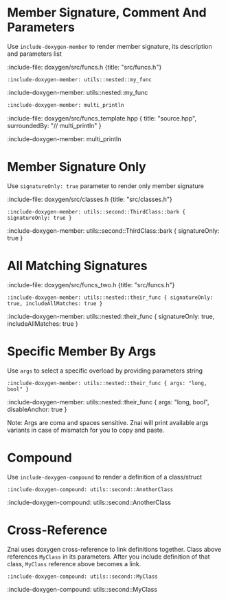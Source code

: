 # Member Signature, Comment And Parameters

Use `include-doxygen-member` to render member signature, its description and parameters list

:include-file: doxygen/src/funcs.h {title: "src/funcs.h"}

    :include-doxygen-member: utils::nested::my_func

:include-doxygen-member: utils::nested::my_func

```markdown {title: "template example"}
:include-doxygen-member: multi_println
```

:include-file: doxygen/src/funcs_template.hpp { title: "source.hpp", surroundedBy: "// multi_println" }

:include-doxygen-member: multi_println

# Member Signature Only

Use `signatureOnly: true` parameter to render only member signature

:include-file: doxygen/src/classes.h {title: "src/classes.h"}

    :include-doxygen-member: utils::second::ThirdClass::bark { signatureOnly: true }

:include-doxygen-member: utils::second::ThirdClass::bark { signatureOnly: true }

# All Matching Signatures

:include-file: doxygen/src/funcs_two.h {title: "src/funcs.h"}

    :include-doxygen-member: utils::nested::their_func { signatureOnly: true, includeAllMatches: true }

:include-doxygen-member: utils::nested::their_func { signatureOnly: true, includeAllMatches: true }


# Specific Member By Args

Use `args` to select a specific overload by providing parameters string

    :include-doxygen-member: utils::nested::their_func { args: "long, bool" }

:include-doxygen-member: utils::nested::their_func { args: "long, bool", disableAnchor: true }

Note: Args are coma and spaces sensitive. Znai will print available args variants in case of mismatch for you to
copy and paste.

# Compound

Use `include-doxygen-compound` to render a definition of a class/struct

    :include-doxygen-compound: utils::second::AnotherClass

:include-doxygen-compound: utils::second::AnotherClass


# Cross-Reference

Znai uses doxygen cross-reference to link definitions together.
Class above references `MyClass` in its parameters. After you include definition of that class,
`MyClass` reference above becomes a link.

    :include-doxygen-compound: utils::second::MyClass

:include-doxygen-compound: utils::second::MyClass 
